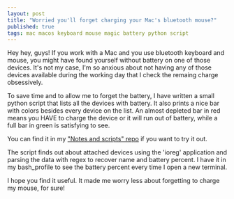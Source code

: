 ```yaml
---
layout: post
title: "Worried you'll forget charging your Mac's bluetooth mouse?"
published: true
tags: mac macos keyboard mouse magic battery python script 
---
```


Hey hey, guys! If you work with a Mac and you use bluetooth keyboard and mouse, you might have found yourself without battery on one of those devices. It's not my case, I'm so anxious about not having any of those devices available during the working day that I check the remaing charge obsessively.

To save time and to allow me to forget the battery, I have written a small python script that lists all the devices with battery. It also prints a nice bar with colors besides every device on the list. An almost depleted bar in red means you HAVE to charge the device or it will run out of battery, while a full bar in green is satisfying to see.

You can find it in my ["Notes and scripts" repo](https://github.com/Edearth/Notes-and-scripts/blob/master/command_line_tools/apple/battery_life_bluetooth_devices/print_battery_life.py) if you want to try it out.

The script finds out about attached devices using the 'ioreg' application and parsing the data with regex to recover name and battery percent. I have it in my bash_profile to see the battery percent every time I open a new terminal. 

I hope you find it useful. It made me worry less about forgetting to charge my mouse, for sure!
